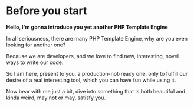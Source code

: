 # Before you start

__Hello, I'm gonna introduce you yet another PHP Template Engine__

In all seriousness, there are many PHP Template Engine, why are you even looking for another one?

Because we are developers, and we love to find new, interesting, novel ways to write our code.

So I am here, present to you, a production-not-ready one, only to fulfill our desire of a real
interesting tool, which you can have fun while using it.

Now bear with me just a bit, dive into something that is both beautiful and kinda weird, may not or may,
satisfy you.
